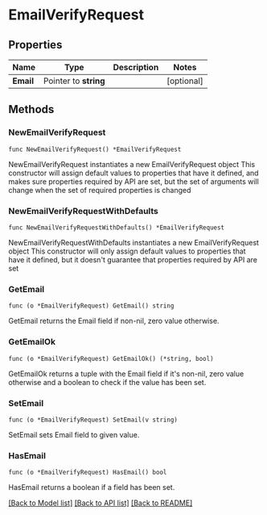 # EmailVerifyRequest

## Properties

Name | Type | Description | Notes
------------ | ------------- | ------------- | -------------
**Email** | Pointer to **string** |  | [optional] 

## Methods

### NewEmailVerifyRequest

`func NewEmailVerifyRequest() *EmailVerifyRequest`

NewEmailVerifyRequest instantiates a new EmailVerifyRequest object
This constructor will assign default values to properties that have it defined,
and makes sure properties required by API are set, but the set of arguments
will change when the set of required properties is changed

### NewEmailVerifyRequestWithDefaults

`func NewEmailVerifyRequestWithDefaults() *EmailVerifyRequest`

NewEmailVerifyRequestWithDefaults instantiates a new EmailVerifyRequest object
This constructor will only assign default values to properties that have it defined,
but it doesn't guarantee that properties required by API are set

### GetEmail

`func (o *EmailVerifyRequest) GetEmail() string`

GetEmail returns the Email field if non-nil, zero value otherwise.

### GetEmailOk

`func (o *EmailVerifyRequest) GetEmailOk() (*string, bool)`

GetEmailOk returns a tuple with the Email field if it's non-nil, zero value otherwise
and a boolean to check if the value has been set.

### SetEmail

`func (o *EmailVerifyRequest) SetEmail(v string)`

SetEmail sets Email field to given value.

### HasEmail

`func (o *EmailVerifyRequest) HasEmail() bool`

HasEmail returns a boolean if a field has been set.


[[Back to Model list]](../README.md#documentation-for-models) [[Back to API list]](../README.md#documentation-for-api-endpoints) [[Back to README]](../README.md)


